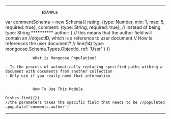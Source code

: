 *************************************************

                    EXAMPLE

var commentSchema = new Schema({
    rating: {type: Number, min: 1, max: 5, required: true},
    comment: {type: String, required: true},
    // instead of being type: String **********
    author: {
        // this means that the author field will contain an //objectID, which is a reference to user document
        // How is references the user document?
        // line(14)
        type: mongoose.Schema.Types.ObjectId,
        ref: 'User'
    }
})


                What is Mongoose Population?

    - Is the process of automatically replacing specified paths withing a document with documents from another collection
    - Only use if you really need that information


                How To Use This Module
    
    Dishes.find({})
    //the parameters takes the specific field that needs to be //populated
    .populate('comments.author')












*************************************************